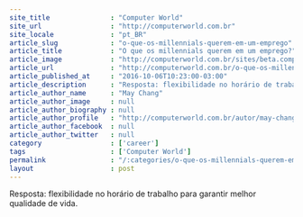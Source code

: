 ```yaml
---
site_title               : "Computer World"
site_url                 : "http://computerworld.com.br"
site_locale              : "pt_BR"
article_slug             : "o-que-os-millennials-querem-em-um-emprego"
article_title            : "O que os millennials querem em um emprego?"
article_image            : "http://computerworld.com.br/sites/beta.computerworld.com.br/files/news_articles/executiva_mulher_millenial_geracao.jpg"
article_url              : "http://computerworld.com.br/o-que-os-millennials-querem-em-um-emprego"
article_published_at     : "2016-10-06T10:23:00-03:00"
article_description      : "Resposta: flexibilidade no horário de trabalho para garantir melhor qualidade de vida."
article_author_name      : "May Chang"
article_author_image     : null
article_author_biography : null
article_author_profile   : "http://computerworld.com.br/autor/may-chang"
article_author_facebook  : null
article_author_twitter   : null
category                 : ['career']
tags                     : ['Computer World']
permalink                : "/:categories/o-que-os-millennials-querem-em-um-emprego/"
layout                   : post
---
```


Resposta: flexibilidade no horário de trabalho para garantir melhor qualidade de vida.
